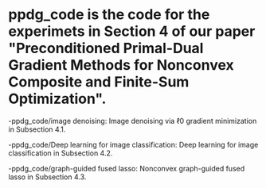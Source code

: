 # ppdg_code is the code for the experimets in Section 4 of  our paper "Preconditioned Primal-Dual Gradient Methods for Nonconvex Composite and Finite-Sum Optimization".

-ppdg_code/image denoising: Image denoising via ℓ0 gradient minimization in Subsection 4.1.

-ppdg_code/Deep learning for image classification: Deep learning for image classification in Subsection 4.2.

-ppdg_code/graph-guided fused lasso: Nonconvex graph-guided fused lasso in Subsection 4.3.
